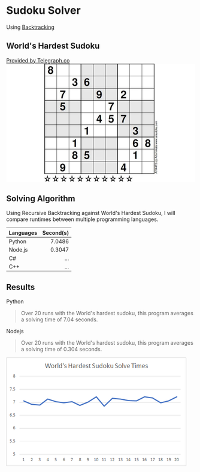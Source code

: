 # Sudoku Solver 
Using [Backtracking](https://en.wikipedia.org/wiki/Backtracking)

## World's Hardest Sudoku
[Provided by Telegraph.co](https://www.telegraph.co.uk/news/science/science-news/9359579/Worlds-hardest-sudoku-can-you-crack-it.html)
![Hardest Sudoku](img/hardest_sudoku.png)
## Solving Algorithm
Using Recursive Backtracking against World's Hardest Sudoku, I will compare runtimes between multiple programming languages.

| Languages     | Second(s)     |
| ------------- |--------------:| 
| Python        | 7.0486        |
| Node.js       | 0.3047        |
| C#            | ...           |
| C++           | ...           |

## Results
Python
> Over 20 runs with the World's hardest sudoku, this program averages a solving time of 7.04 seconds.

Nodejs
> Over 20 runs with the World's hardest sudoku, this program averages a solving time of 0.304 seconds.

![Timesheet](img/Timesheet.png)
